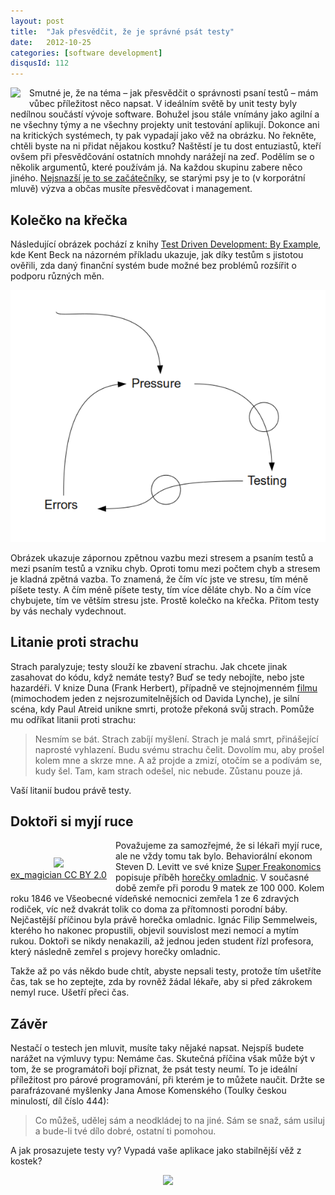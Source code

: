 ```yaml
---
layout: post
title:  "Jak přesvědčit, že je správné psát testy"
date:   2012-10-25
categories: [software development]
disqusId: 112
---
```

<div style="float: left; margin: 0 1em 1em 0; text-align: center;"><a href="http://www.flickr.com/photos/bantercz/8094597899/in/photostream"><img src="https://farm9.staticflickr.com/8193/8094597899_b8db71f99b_m.jpg" /></a></div>Smutné je, že na téma – jak přesvědčit o správnosti psaní testů – mám vůbec příležitost něco napsat. V ideálním světě by unit testy byly nedílnou součástí vývoje software. Bohužel jsou stále vnímány jako agilní a ne všechny týmy a ne všechny projekty unit testování aplikují. Dokonce ani na kritických systémech, ty pak vypadají jako věž na obrázku. No řekněte, chtěli byste na ni přidat nějakou kostku? Naštěstí je tu dost entuziastů, kteří ovšem při přesvědčování ostatních mnohdy narážejí na zeď. Podělím se o několik argumentů, které používám já. Na každou skupinu zabere  něco jiného. <a href="/item/107">Nejsnazší je to se začátečníky</a>, se starými psy je to (v korporátní mluvě) výzva a občas musíte přesvědčovat i management.
<!--more-->

<div style="clear: both"></div>

Kolečko na křečka
------

Následující obrázek pochází z knihy <a href="http://amzn.to/TyHvC3">Test Driven Development: By Example</a>, kde Kent Beck na názorném příkladu ukazuje, jak díky testům s jistotou ověřili, zda daný finanční systém bude možné bez problémů rozšířit o podporu různých měn. 

![](/assets/2012-10-25/20121025-kolecko_na_krecka.png)

Obrázek ukazuje zápornou zpětnou vazbu mezi stresem a psaním testů a mezi psaním testů a vzniku chyb. Oproti tomu mezi počtem chyb a stresem je kladná zpětná vazba. To znamená, že čím víc jste ve stresu, tím méně píšete testy. A čím méně píšete testy, tím více děláte chyb. No a čím více chybujete, tím ve větším stresu jste. Prostě kolečko na křečka. Přitom testy by vás nechaly vydechnout.

Litanie proti strachu
------

Strach paralyzuje; testy slouží ke zbavení strachu. Jak chcete jinak zasahovat do kódu, když nemáte testy? Buď se tedy nebojíte, nebo jste hazardéři. V knize Duna (Frank Herbert), případně ve stejnojmenném <a href="http://www.csfd.cz/film/6250-duna/">filmu</a> (mimochodem jeden z nejsrozumitelnějších od Davida Lynche), je silní scéna, kdy Paul Atreid unikne smrti, protože překoná svůj strach. Pomůže mu odříkat litanii proti strachu:

> Nesmím se bát. Strach zabíjí myšlení. Strach je malá smrt, přinášející naprosté vyhlazení. Budu svému strachu čelit. Dovolím mu, aby prošel 
kolem mne a skrze mne. A až projde a zmizí, otočím se a podívám se, kudy šel. Tam, kam strach odešel, nic nebude. Zůstanu pouze já.

Vaší litanií budou právě testy.

Doktoři si myjí ruce
------

<div style="float: left; margin: 2em 1em 1em 0em; text-align: center;"><a href="http://www.flickr.com/photos/ex_magician/2538223777/"><img src="https://farm3.staticflickr.com/2412/2538223777_14c7824f02_m.jpg" /></a><br/><a href="http://www.flickr.com/photos/ex_magician/2538223777/">ex_magician CC BY 2.0</a></div>
Považujeme za samozřejmé, že si lékaři myjí ruce, ale ne vždy tomu tak bylo. Behaviorální ekonom Steven D. Levitt ve své knize <a href="http://amzn.to/S41pBZ">Super Freakonomics</a> popisuje příběh <a href="http://cs.wikipedia.org/wiki/Hore%C4%8Dka_omladnic">horečky omladnic</a>. V současné době zemře při porodu 9&nbsp;matek&nbsp;ze&nbsp;100&nbsp;000. Kolem roku 1846 ve Všeobecné vídeňské nemocnici zemřela 1 ze 6 zdravých rodiček, víc než dvakrát tolik co doma za přítomnosti porodní báby. Nejčastější příčinou byla právě horečka omladnic. Ignác Filip Semmelweis, kterého ho nakonec propustili, objevil souvislost mezi nemocí a mytím rukou. Doktoři se nikdy nenakazili, až jednou jeden student řízl profesora, který následně zemřel s projevy horečky omladnic.

Takže až po vás někdo bude chtít, abyste nepsali testy, protože tím ušetříte čas, tak se ho zeptejte, zda by rovněž žádal lékaře, aby si před zákrokem nemyl ruce. Ušetří přeci čas.

Závěr
------

Nestačí o testech jen mluvit, musíte taky nějaké napsat. Nejspíš budete narážet na výmluvy typu: Nemáme čas. Skutečná příčina však může být v 
tom, že se programátoři bojí přiznat, že psát testy neumí. To je ideální příležitost pro párové programování, při kterém je to můžete naučit. Držte se parafrázované myšlenky Jana Amose Komenského (Toulky českou minulostí, díl číslo 444):

> Co můžeš, udělej sám a neodkládej to na jiné. Sám se snaž, sám usiluj a bude-li tvé dílo dobré, ostatní ti pomohou.

A jak prosazujete testy vy? Vypadá vaše aplikace jako stabilnější věž z kostek?

<div style="text-align: center;"><a href="http://www.flickr.com/photos/bantercz/8094597571/in/photostream"><img src="https://farm9.staticflickr.com/8051/8094597571_2692911b6a_n.jpg" /></a></div>